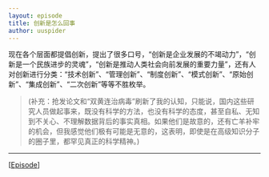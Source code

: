 ```yaml
---
layout: episode
title: 创新是怎么回事
author: uuspider
---
```


现在各个层面都提倡创新，提出了很多口号，“创新是企业发展的不竭动力”，“创新是一个民族进步的灵魂”，“创新是推动人类社会向前发展的重要力量”，还有人对创新进行分类：“技术创新”、“管理创新”、“制度创新”、“模式创新”、“原始创新”、“集成创新”、“二次创新”等等不胜枚举。

>(补充：抢发论文和“双黄连治病毒”刷新了我的认知，只能说，国内这些研究人员做起事来，既没有科学的方法，也没有科学的态度，甚至自私、无知到不关心、不理解数据背后的事实真相。如果他们是故意的，还有亡羊补牢的机会，但我感觉他们极有可能是无意的，这表明，即使是在高级知识分子的圈子里，都罕见真正的科学精神。)

***

[[Episode][episode]]

[episode]:http://about.uuspider.com/2019/06/02/episodeindex.html
[ref01]:https://theconversation.com/were-living-in-the-bizarre-world-that-flaubert-envisioned-129211 "We're living in the bizarre world that Flaubert envisioned"
[ref02]:https://weibointl.api.weibo.cn/share/118509860.html
[ref03]:http://www.ruanyifeng.com/blog/2019/01/weekly-issue-39.html
[ref04]:http://www.xiaoc.cc/2019/08/26/1583/
